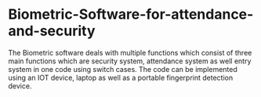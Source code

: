 # Biometric-Software-for-attendance-and-security
The Biometric software deals with multiple functions which consist of three main functions which are security system, attendance system as well entry system in one code using switch cases. 
The code can be implemented using an IOT device, laptop as well as a portable fingerprint detection device.
